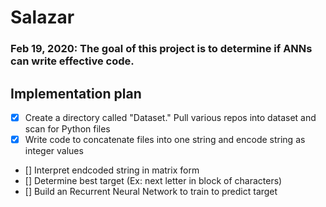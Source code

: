 # Salazar

### Feb 19, 2020: The goal of this project is to determine if ANNs can write effective code.

## Implementation plan
- [x] Create a directory called "Dataset." Pull various repos into dataset and scan for Python files 
- [x] Write code to concatenate files into one string and encode string as integer values
- [] Interpret endcoded string in matrix form
- [] Determine best target (Ex: next letter in block of characters)
- [] Build an Recurrent Neural Network to train to predict target
